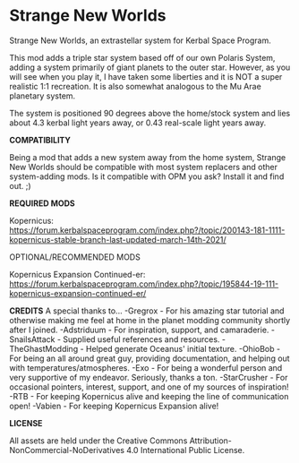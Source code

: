 # Strange New Worlds
Strange New Worlds, an extrastellar system for Kerbal Space Program.

This mod adds a triple star system based off of our own Polaris System, adding a system primarily of giant planets to the outer star. However, as you will see when you play it, I have taken some liberties and it is NOT a super realistic 1:1 recreation. It is also somewhat analogous to the Mu Arae planetary system.

The system is positioned 90 degrees above the home/stock system and lies about 4.3 kerbal light years away, or 0.43 real-scale light years away.


**COMPATIBILITY**

Being a mod that adds a new system away from the home system, Strange New Worlds should be compatible with most system replacers and other system-adding mods. Is it compatible with OPM you ask? Install it and find out. ;)



**REQUIRED MODS**

Kopernicus: https://forum.kerbalspaceprogram.com/index.php?/topic/200143-181-1111-kopernicus-stable-branch-last-updated-march-14th-2021/



OPTIONAL/RECOMMENDED MODS

Kopernicus Expansion Continued-er: https://forum.kerbalspaceprogram.com/index.php?/topic/195844-19-111-kopernicus-expansion-continued-er/



**CREDITS**
A special thanks to...
-Gregrox	-	For his amazing star tutorial and otherwise making me feel at home in the planet modding community shortly after I joined.
-Adstriduum	-	For inspiration, support, and camaraderie.
-SnailsAttack	-	Supplied useful references and resources.
-TheGhastModding	-	Helped generate Oceanus' initial texture.
-OhioBob	-	For being an all around great guy, providing documentation, and helping out with temperatures/atmospheres.
-Exo	-	For being a wonderful person and very supportive of my endeavor. Seriously, thanks a ton.
-StarCrusher	-	For occasional pointers, interest, support, and one of my sources of inspiration!
-RTB	-	For keeping Kopernicus alive and keeping the line of communication open!
-Vabien - For keeping Kopernicus Expansion alive!



**LICENSE**

All assets are held under the Creative Commons Attribution-NonCommercial-NoDerivatives 4.0 International Public License.
